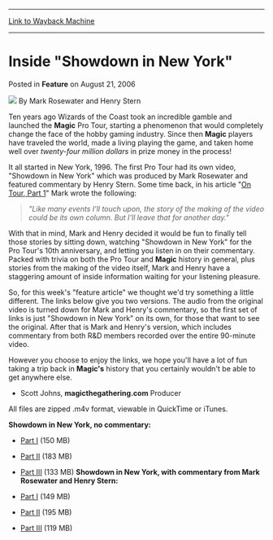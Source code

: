 
---
[Link to Wayback Machine](https://web.archive.org/web/20170721132857/http://magic.wizards.com/en/articles/archive/feature/inside-showdown-new-york-2006-08-21)

[_metadata_:author]:- "Mark Rosewater and Henry Stern"
[_metadata_:description]:- "Ten years ago Wizards of the Coast took an incredible gamble and launched the Magic Pro Tour, starting a phenomenon that would completely change the face of the hobby gaming industry. Since then Magic players have traveled the world, made a living playing the game, and taken home well over twenty-four million dollars in prize money in the process!"
[_metadata_:generator]:- "Drupal 7 (http://drupal.org)"
[_metadata_:node]:- "632906"
[_metadata_:publish_date]:- "2006-08-21"
[_metadata_:source]:- "div-main-content"
[_metadata_:title]:- "Inside `Showdown in New York`"
[_metadata_:wayback_capture_timestamp]:- "2017-07-21 13:28:57"
[_metadata_:wayback_raw_url]:- "https://web.archive.org/web/20170721132857id_/http://magic.wizards.com/en/articles/archive/feature/inside-showdown-new-york-2006-08-21"
[_metadata_:wayback_url]:- "http://magic.wizards.com/en/articles/archive/feature/inside-showdown-new-york-2006-08-21"
---


Inside "Showdown in New York"
=============================



 Posted in **Feature**
 on August 21, 2006 






![](https://media.magic.wizards.com/styles/auth_small/public/generic-avatar-150_312.png)
By Mark Rosewater and Henry Stern











Ten years ago Wizards of the Coast took an incredible gamble and launched the **Magic** Pro Tour, starting a phenomenon that would completely change the face of the hobby gaming industry. Since then **Magic** players have traveled the world, made a living playing the game, and taken home well over *twenty-four million dollars* in prize money in the process! 


It all started in New York, 1996. The first Pro Tour had its own video, "Showdown in New York" which was produced by Mark Rosewater and featured commentary by Henry Stern. Some time back, in his article "[On Tour, Part 1](/en/articles/archive/making-magic/tour-part-1-2004-07-26)" Mark wrote the following:



> 
> *"Like many events I'll touch upon, the story of the making of the video could be its own column. But I'll leave that for another day."*
> 
> 
> 

With that in mind, Mark and Henry decided it would be fun to finally tell those stories by sitting down, watching "Showdown in New York" for the Pro Tour's 10th anniversary, and letting you listen in on their commentary. Packed with trivia on both the Pro Tour and **Magic** history in general, plus stories from the making of the video itself, Mark and Henry have a staggering amount of inside information waiting for your listening pleasure. 


So, for this week's "feature article" we thought we'd try something a little different. The links below give you two versions. The audio from the original video is turned down for Mark and Henry's commentary, so the first set of links is just "Showdown in New York" on its own, for those that want to see the original. After that is Mark and Henry's version, which includes commentary from both R&D members recorded over the entire 90-minute video. 


However you choose to enjoy the links, we hope you'll have a lot of fun taking a trip back in **Magic's** history that you certainly wouldn't be able to get anywhere else. 


- Scott Johns, **magicthegathering.com** Producer


All files are zipped .m4v format, viewable in QuickTime or iTunes.


**Showdown in New York, no commentary:**  


- [Part I](http://webcast2.wizards.com/archives/Showdown/showdown01.m4v.zip) (150 MB)

- [Part II](http://webcast2.wizards.com/archives/Showdown/showdown02.m4v.zip) (183 MB)

- [Part III](http://webcast2.wizards.com/archives/Showdown/showdown03.m4v.zip)
 (133 MB)
 **Showdown in New York, with commentary from Mark Rosewater and Henry Stern:**  


- [Part I](http://webcast2.wizards.com/archives/Showdown/showdown_com01.m4v.zip) (149 MB)

- [Part II](http://webcast2.wizards.com/archives/Showdown/showdown_com02.m4v.zip) (195 MB)

- [Part III](http://webcast2.wizards.com/archives/Showdown/showdown_com03.m4v.zip) (119 MB)







